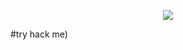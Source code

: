 <p align="center">
  <img src="https://media.giphy.com/media/WKdWA04KRn58A/giphy.gif">
</p>
#try hack me)
